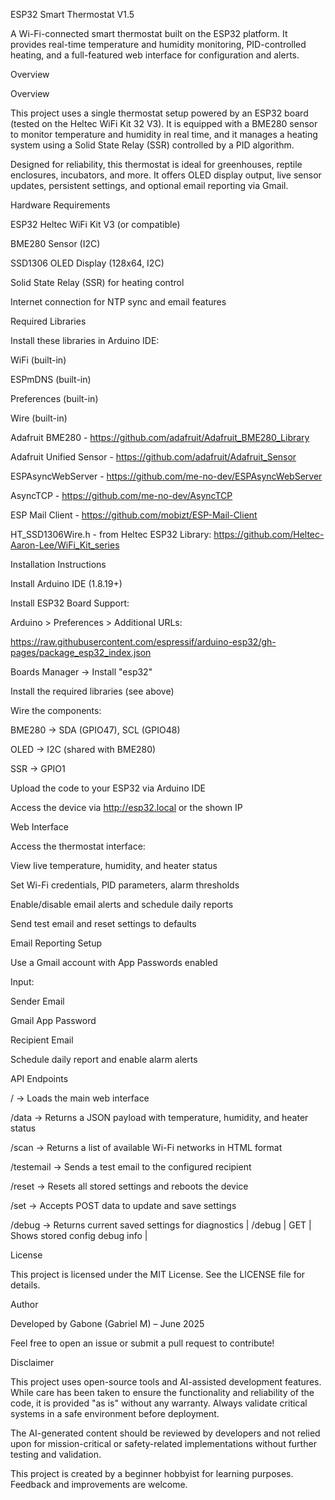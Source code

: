 ESP32 Smart Thermostat V1.5

A Wi-Fi-connected smart thermostat built on the ESP32 platform. It provides real-time temperature and humidity monitoring, PID-controlled heating, and a full-featured web interface for configuration and alerts.


Overview

Overview

This project uses a single thermostat setup powered by an ESP32 board (tested on the Heltec WiFi Kit 32 V3). It is equipped with a BME280 sensor to monitor temperature and humidity in real time, and it manages a heating system using a Solid State Relay (SSR) controlled by a PID algorithm.

Designed for reliability, this thermostat is ideal for greenhouses, reptile enclosures, incubators, and more. It offers OLED display output, live sensor updates, persistent settings, and optional email reporting via Gmail.



Hardware Requirements

ESP32 Heltec WiFi Kit V3 (or compatible)

BME280 Sensor (I2C)

SSD1306 OLED Display (128x64, I2C)

Solid State Relay (SSR) for heating control

Internet connection for NTP sync and email features


Required Libraries

Install these libraries in Arduino IDE:

WiFi (built-in)

ESPmDNS (built-in)

Preferences (built-in)

Wire (built-in)

Adafruit BME280 - https://github.com/adafruit/Adafruit_BME280_Library

Adafruit Unified Sensor - https://github.com/adafruit/Adafruit_Sensor

ESPAsyncWebServer - https://github.com/me-no-dev/ESPAsyncWebServer

AsyncTCP - https://github.com/me-no-dev/AsyncTCP

ESP Mail Client - https://github.com/mobizt/ESP-Mail-Client

HT_SSD1306Wire.h - from Heltec ESP32 Library: https://github.com/Heltec-Aaron-Lee/WiFi_Kit_series


Installation Instructions

Install Arduino IDE (1.8.19+)

Install ESP32 Board Support:

Arduino > Preferences > Additional URLs:

https://raw.githubusercontent.com/espressif/arduino-esp32/gh-pages/package_esp32_index.json

Boards Manager → Install "esp32"

Install the required libraries (see above)


Wire the components:

BME280 → SDA (GPIO47), SCL (GPIO48)

OLED → I2C (shared with BME280)

SSR → GPIO1

Upload the code to your ESP32 via Arduino IDE

Access the device via http://esp32.local or the shown IP


Web Interface

Access the thermostat interface:

View live temperature, humidity, and heater status

Set Wi-Fi credentials, PID parameters, alarm thresholds

Enable/disable email alerts and schedule daily reports

Send test email and reset settings to defaults

Email Reporting Setup

Use a Gmail account with App Passwords enabled

Input:

Sender Email

Gmail App Password

Recipient Email

Schedule daily report and enable alarm alerts

API Endpoints

/ → Loads the main web interface

/data → Returns a JSON payload with temperature, humidity, and heater status

/scan → Returns a list of available Wi-Fi networks in HTML format

/testemail → Sends a test email to the configured recipient

/reset → Resets all stored settings and reboots the device

/set → Accepts POST data to update and save settings

/debug → Returns current saved settings for diagnostics
| /debug      | GET    | Shows stored config debug info       |

License

This project is licensed under the MIT License. See the LICENSE file for details.

Author

Developed by Gabone (Gabriel M) – June 2025

Feel free to open an issue or submit a pull request to contribute!

Disclaimer

This project uses open-source tools and AI-assisted development features. While care has been taken to ensure the functionality and reliability of the code, it is provided "as is" without any warranty. Always validate critical systems in a safe environment before deployment.

The AI-generated content should be reviewed by developers and not relied upon for mission-critical or safety-related implementations without further testing and validation.

This project is created by a beginner hobbyist for learning purposes. Feedback and improvements are welcome.
